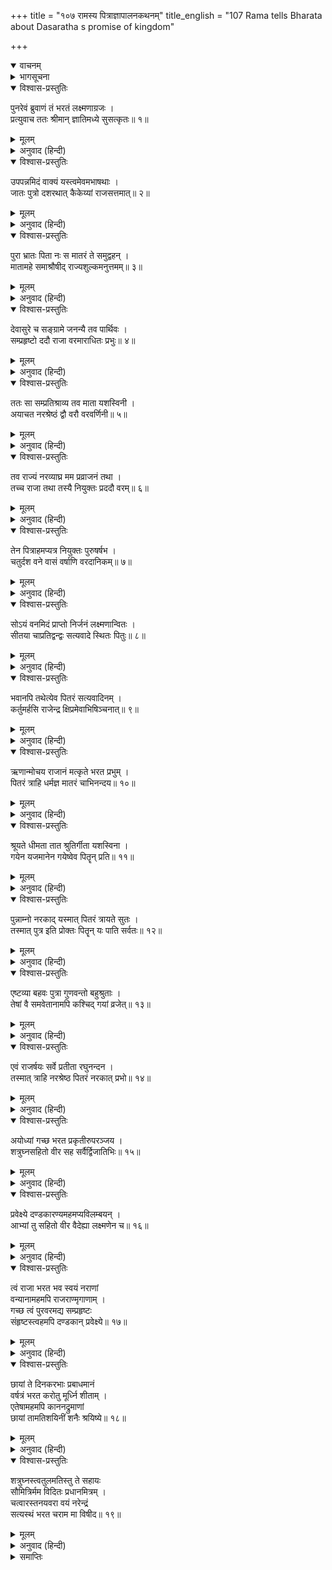 +++
title = "१०७ रामस्य पित्राज्ञापालनकथनम्"
title_english = "107 Rama tells Bharata about Dasaratha s promise of kingdom"

+++
<details open><summary>वाचनम्</summary>
<div caption="श्रीराम-हरिसीताराममूर्ति-घनपाठिभ्यां वचनम्" class="audioEmbed" src="https://archive.org/download/Ramayana-recitation-Sriram-harisItArAmamUrti-Ghanapaati-v2/Kanda_2/Kanda_2_AYK-107-Ramasya_Pitragnaa_Palana_Kathanam.mp3"></div>
</details>

<details><summary>भागसूचना</summary>

107. श्रीरामका भरतको समझाकर उन्हें अयोध्या जानेका आदेश देना
</details>

<details open><summary>विश्वास-प्रस्तुतिः</summary>

पुनरेवं ब्रुवाणं तं भरतं लक्ष्मणाग्रजः ।  
प्रत्युवाच ततः श्रीमान् ज्ञातिमध्ये सुसत्कृतः॥ १॥
</details>

<details><summary>मूलम्</summary>

पुनरेवं ब्रुवाणं तं भरतं लक्ष्मणाग्रजः ।  
प्रत्युवाच ततः श्रीमान् ज्ञातिमध्ये सुसत्कृतः॥ १॥
</details>

<details><summary>अनुवाद (हिन्दी)</summary>

जब भरत पुनः इस प्रकार प्रार्थना करने लगे, तब कुटुम्बीजनोंके बीचमें सत्कारपूर्वक बैठे हुए लक्ष्मणके बड़े भाई श्रीमान् रामचन्द्रजीने उन्हें इस प्रकार उत्तर दिया—॥ १॥
</details>

<details open><summary>विश्वास-प्रस्तुतिः</summary>

उपपन्नमिदं वाक्यं यस्त्वमेवमभाषथाः ।  
जातः पुत्रो दशरथात् कैकेय्यां राजसत्तमात्॥ २॥
</details>

<details><summary>मूलम्</summary>

उपपन्नमिदं वाक्यं यस्त्वमेवमभाषथाः ।  
जातः पुत्रो दशरथात् कैकेय्यां राजसत्तमात्॥ २॥
</details>

<details><summary>अनुवाद (हिन्दी)</summary>

‘भाई! तुम नृपश्रेष्ठ महाराज दशरथके द्वारा केकय-राजकन्या माता कैकेयीके गर्भसे उत्पन्न हुए हो; अतःतुमने जो ऐसे उत्तम वचन कहे हैं, वे सर्वथा तुम्हारे योग्य हैं॥
</details>

<details open><summary>विश्वास-प्रस्तुतिः</summary>

पुरा भ्रातः पिता नः स मातरं ते समुद्वहन् ।  
मातामहे समाश्रौषीद् राज्यशुल्कमनुत्तमम्॥ ३॥
</details>

<details><summary>मूलम्</summary>

पुरा भ्रातः पिता नः स मातरं ते समुद्वहन् ।  
मातामहे समाश्रौषीद् राज्यशुल्कमनुत्तमम्॥ ३॥
</details>

<details><summary>अनुवाद (हिन्दी)</summary>

‘भैया! आजसे बहुत पहलेकी बात है—पिताजीका जब तुम्हारी माताजीके साथ विवाह हुआ था, तभी उन्होंने तुम्हारे नानासे कैकेयीके पुत्रको राज्य देनेकी उत्तम शर्त कर ली थी॥ ३॥
</details>

<details open><summary>विश्वास-प्रस्तुतिः</summary>

देवासुरे च सङ्ग्रामे जनन्यै तव पार्थिवः ।  
सम्प्रहृष्टो ददौ राजा वरमाराधितः प्रभुः॥ ४॥
</details>

<details><summary>मूलम्</summary>

देवासुरे च सङ्ग्रामे जनन्यै तव पार्थिवः ।  
सम्प्रहृष्टो ददौ राजा वरमाराधितः प्रभुः॥ ४॥
</details>

<details><summary>अनुवाद (हिन्दी)</summary>

‘इसके बाद देवासुर-संग्राममें तुम्हारी माताने प्रभावशाली महाराजकी बड़ी सेवा की; इससे संतुष्ट होकर राजाने उन्हें वरदान दिया॥ ४॥
</details>

<details open><summary>विश्वास-प्रस्तुतिः</summary>

ततः सा सम्प्रतिश्राव्य तव माता यशस्विनी ।  
अयाचत नरश्रेष्ठं द्वौ वरौ वरवर्णिनी॥ ५॥
</details>

<details><summary>मूलम्</summary>

ततः सा सम्प्रतिश्राव्य तव माता यशस्विनी ।  
अयाचत नरश्रेष्ठं द्वौ वरौ वरवर्णिनी॥ ५॥
</details>

<details><summary>अनुवाद (हिन्दी)</summary>

‘उसीकी पूर्तिके लिये प्रतिज्ञा कराकर तुम्हारी श्रेष्ठ वर्णवाली यशस्विनी माताने उन नरश्रेष्ठ पिताजीसे दो वर माँगे॥ ५॥
</details>

<details open><summary>विश्वास-प्रस्तुतिः</summary>

तव राज्यं नरव्याघ्र मम प्रव्राजनं तथा ।  
तच्च राजा तथा तस्यै नियुक्तः प्रददौ वरम्॥ ६॥
</details>

<details><summary>मूलम्</summary>

तव राज्यं नरव्याघ्र मम प्रव्राजनं तथा ।  
तच्च राजा तथा तस्यै नियुक्तः प्रददौ वरम्॥ ६॥
</details>

<details><summary>अनुवाद (हिन्दी)</summary>

‘पुरुषसिंह! एक वरके द्वारा इन्होंने तुम्हारे लिये राज्य माँगा और दूसरेके द्वारा मेरा वनवास । इनसे इस प्रकार प्रेरित होकर राजाने वे दोनों वर इन्हें दे दिये॥
</details>

<details open><summary>विश्वास-प्रस्तुतिः</summary>

तेन पित्राहमप्यत्र नियुक्तः पुरुषर्षभ ।  
चतुर्दश वने वासं वर्षाणि वरदानिकम्॥ ७॥
</details>

<details><summary>मूलम्</summary>

तेन पित्राहमप्यत्र नियुक्तः पुरुषर्षभ ।  
चतुर्दश वने वासं वर्षाणि वरदानिकम्॥ ७॥
</details>

<details><summary>अनुवाद (हिन्दी)</summary>

‘पुरुषप्रवर! इस प्रकार उन पिताजीने वरदानके रूपमें मुझे चौदह वर्षोंतक वनवासकी आज्ञा दी है॥
</details>

<details open><summary>विश्वास-प्रस्तुतिः</summary>

सोऽयं वनमिदं प्राप्तो निर्जनं लक्ष्मणान्वितः ।  
सीतया चाप्रतिद्वन्द्वः सत्यवादे स्थितः पितुः॥ ८॥
</details>

<details><summary>मूलम्</summary>

सोऽयं वनमिदं प्राप्तो निर्जनं लक्ष्मणान्वितः ।  
सीतया चाप्रतिद्वन्द्वः सत्यवादे स्थितः पितुः॥ ८॥
</details>

<details><summary>अनुवाद (हिन्दी)</summary>

‘यही कारण है कि मैं सीता और लक्ष्मणके साथ इस निर्जन वनमें चला आया हूँ । यहाँ मेरा कोई प्रतिद्वन्द्वी नहीं है । मैं यहाँ पिताजीके सत्यकी रक्षामें स्थित रहूँगा॥
</details>

<details open><summary>विश्वास-प्रस्तुतिः</summary>

भवानपि तथेत्येव पितरं सत्यवादिनम् ।  
कर्तुमर्हसि राजेन्द्र क्षिप्रमेवाभिषिञ्चनात्॥ ९॥
</details>

<details><summary>मूलम्</summary>

भवानपि तथेत्येव पितरं सत्यवादिनम् ।  
कर्तुमर्हसि राजेन्द्र क्षिप्रमेवाभिषिञ्चनात्॥ ९॥
</details>

<details><summary>अनुवाद (हिन्दी)</summary>

‘राजेन्द्र! तुम भी उनकी आज्ञा मानकर शीघ्र ही राज्यपदपर अपना अभिषेक करा लो और पिताको सत्यवादी बनाओ—यही तुम्हारे लिये उचित है॥ ९॥
</details>

<details open><summary>विश्वास-प्रस्तुतिः</summary>

ऋणान्मोचय राजानं मत्कृते भरत प्रभुम् ।  
पितरं त्राहि धर्मज्ञ मातरं चाभिनन्दय॥ १०॥
</details>

<details><summary>मूलम्</summary>

ऋणान्मोचय राजानं मत्कृते भरत प्रभुम् ।  
पितरं त्राहि धर्मज्ञ मातरं चाभिनन्दय॥ १०॥
</details>

<details><summary>अनुवाद (हिन्दी)</summary>

‘धर्मज्ञ भरत! तुम मेरे लिये पूज्य पिता राजा दशरथको कैकेयीके ऋणसे मुक्त करो, उन्हें नरकमें गिरनेसे बचाओ और माताका भी आनन्द बढ़ाओ॥ १०॥
</details>

<details open><summary>विश्वास-प्रस्तुतिः</summary>

श्रूयते धीमता तात श्रुतिर्गीता यशस्विना ।  
गयेन यजमानेन गयेष्वेव पितॄन् प्रति॥ ११॥
</details>

<details><summary>मूलम्</summary>

श्रूयते धीमता तात श्रुतिर्गीता यशस्विना ।  
गयेन यजमानेन गयेष्वेव पितॄन् प्रति॥ ११॥
</details>

<details><summary>अनुवाद (हिन्दी)</summary>

‘तात! सुना जाता है कि बुद्धिमान्, यशस्वी राजा गयने गय-देशमें ही यज्ञ करते हुए पितरोंके प्रति एक कहावत कही थी॥ ११॥
</details>

<details open><summary>विश्वास-प्रस्तुतिः</summary>

पुन्नाम्नो नरकाद् यस्मात् पितरं त्रायते सुतः ।  
तस्मात् पुत्र इति प्रोक्तः पितॄन् यः पाति सर्वतः॥ १२॥
</details>

<details><summary>मूलम्</summary>

पुन्नाम्नो नरकाद् यस्मात् पितरं त्रायते सुतः ।  
तस्मात् पुत्र इति प्रोक्तः पितॄन् यः पाति सर्वतः॥ १२॥
</details>

<details><summary>अनुवाद (हिन्दी)</summary>

‘(वह इस प्रकार है—) बेटा पुत् नामक नरकसे पिताका उद्धार करता है, इसलिये वह पुत्र कहा गया है । वही पुत्र है, जो पितरोंकी सब ओरसे रक्षा करता है॥
</details>

<details open><summary>विश्वास-प्रस्तुतिः</summary>

एष्टव्या बहवः पुत्रा गुणवन्तो बहुश्रुताः ।  
तेषां वै समवेतानामपि कश्चिद् गयां व्रजेत्॥ १३॥
</details>

<details><summary>मूलम्</summary>

एष्टव्या बहवः पुत्रा गुणवन्तो बहुश्रुताः ।  
तेषां वै समवेतानामपि कश्चिद् गयां व्रजेत्॥ १३॥
</details>

<details><summary>अनुवाद (हिन्दी)</summary>

‘बहुत-से गुणवान् और बहुश्रुत पुत्रोंकी इच्छा करनी चाहिये । सम्भव है कि प्राप्त हुए उन पुत्रोंमेंसे कोई एक भी गयाकी यात्रा करे?॥ १३॥
</details>

<details open><summary>विश्वास-प्रस्तुतिः</summary>

एवं राजर्षयः सर्वे प्रतीता रघुनन्दन ।  
तस्मात् त्राहि नरश्रेष्ठ पितरं नरकात् प्रभो॥ १४॥
</details>

<details><summary>मूलम्</summary>

एवं राजर्षयः सर्वे प्रतीता रघुनन्दन ।  
तस्मात् त्राहि नरश्रेष्ठ पितरं नरकात् प्रभो॥ १४॥
</details>

<details><summary>अनुवाद (हिन्दी)</summary>

‘रघुनन्दन! नरश्रेष्ठ भरत! इस प्रकार सभी राजर्षियोंने पितरोंके उद्धारका निश्चय किया है, अतः प्रभो! तुम भी अपने पिताका नरकसे उद्धार करो॥ १४॥
</details>

<details open><summary>विश्वास-प्रस्तुतिः</summary>

अयोध्यां गच्छ भरत प्रकृतीरुपरञ्जय ।  
शत्रुघ्नसहितो वीर सह सर्वैर्द्विजातिभिः॥ १५॥
</details>

<details><summary>मूलम्</summary>

अयोध्यां गच्छ भरत प्रकृतीरुपरञ्जय ।  
शत्रुघ्नसहितो वीर सह सर्वैर्द्विजातिभिः॥ १५॥
</details>

<details><summary>अनुवाद (हिन्दी)</summary>

‘वीर भरत! तुम शत्रुघ्न तथा समस्त ब्राह्मणोंको साथ लेकर अयोध्याको लौट जाओ और प्रजाको सुख दो॥
</details>

<details open><summary>विश्वास-प्रस्तुतिः</summary>

प्रवेक्ष्ये दण्डकारण्यमहमप्यविलम्बयन् ।  
आभ्यां तु सहितो वीर वैदेह्या लक्ष्मणेन च॥ १६॥
</details>

<details><summary>मूलम्</summary>

प्रवेक्ष्ये दण्डकारण्यमहमप्यविलम्बयन् ।  
आभ्यां तु सहितो वीर वैदेह्या लक्ष्मणेन च॥ १६॥
</details>

<details><summary>अनुवाद (हिन्दी)</summary>

‘वीर! अब मैं भी लक्ष्मण और सीताके साथ शीघ्र ही दण्डकारण्यमें प्रवेश करूँगा॥ १६॥
</details>

<details open><summary>विश्वास-प्रस्तुतिः</summary>

त्वं राजा भरत भव स्वयं नराणां  
वन्यानामहमपि राजराण्मृगाणाम् ।  
गच्छ त्वं पुरवरमद्य सम्प्रहृष्टः  
संहृष्टस्त्वहमपि दण्डकान् प्रवेक्ष्ये॥ १७॥
</details>

<details><summary>मूलम्</summary>

त्वं राजा भरत भव स्वयं नराणां  
वन्यानामहमपि राजराण्मृगाणाम् ।  
गच्छ त्वं पुरवरमद्य सम्प्रहृष्टः  
संहृष्टस्त्वहमपि दण्डकान् प्रवेक्ष्ये॥ १७॥
</details>

<details><summary>अनुवाद (हिन्दी)</summary>

‘भरत! तुम स्वयं मनुष्योंके राजा बनो और मैं जंगली पशुओंका सम्राट् बनूँगा । अब तुम अत्यन्त हर्षपूर्वक श्रेष्ठ नगर अयोध्याको जाओ और मैं भी प्रसन्नतापूर्वक दण्डक-वनमें प्रवेश करूँगा॥ १७॥
</details>

<details open><summary>विश्वास-प्रस्तुतिः</summary>

छायां ते दिनकरभाः प्रबाधमानं  
वर्षत्रं भरत करोतु मूर्ध्नि शीताम् ।  
एतेषामहमपि काननद्रुमाणां  
छायां तामतिशयिनीं शनैः श्रयिष्ये॥ १८॥
</details>

<details><summary>मूलम्</summary>

छायां ते दिनकरभाः प्रबाधमानं  
वर्षत्रं भरत करोतु मूर्ध्नि शीताम् ।  
एतेषामहमपि काननद्रुमाणां  
छायां तामतिशयिनीं शनैः श्रयिष्ये॥ १८॥
</details>

<details><summary>अनुवाद (हिन्दी)</summary>

‘भरत! सूर्यकी प्रभाको तिरोहित कर देनेवाला छत्र तुम्हारे मस्तकपर शीतल छाया करे । अब मैं भी धीरे-धीरे इन जंगली वृक्षोंकी घनी छायाका आश्रय लूँगा॥ १८॥
</details>

<details open><summary>विश्वास-प्रस्तुतिः</summary>

शत्रुघ्नस्त्वतुलमतिस्तु ते सहायः  
सौमित्रिर्मम विदितः प्रधानमित्रम् ।  
चत्वारस्तनयवरा वयं नरेन्द्रं  
सत्यस्थं भरत चराम मा विषीद॥ १९॥
</details>

<details><summary>मूलम्</summary>

शत्रुघ्नस्त्वतुलमतिस्तु ते सहायः  
सौमित्रिर्मम विदितः प्रधानमित्रम् ।  
चत्वारस्तनयवरा वयं नरेन्द्रं  
सत्यस्थं भरत चराम मा विषीद॥ १९॥
</details>

<details><summary>अनुवाद (हिन्दी)</summary>

‘भरत! अतुलित बुद्धिवाले शत्रुघ्न तुम्हारी सहायतामें रहें और सुविख्यात सुमित्राकुमार लक्ष्मण मेरे प्रधान मित्र (सहायक) हैं; हम चारों पुत्र अपने पिता राजा दशरथके सत्यकी रक्षा करें । तुम विषाद मत करो’॥ १९॥
</details>

<details><summary>समाप्तिः</summary>

इत्यार्षे श्रीमद्रामायणे वाल्मीकीये आदिकाव्येऽयोध्याकाण्डे सप्ताधिकशततमः सर्गः॥ १०७॥  
इस प्रकार श्रीवाल्मीकिनिर्मित आर्षरामायण आदिकाव्यके अयोध्याकाण्डमें एक सौ सातवाँ सर्ग पूरा हुआ॥ १०७॥
</details>

